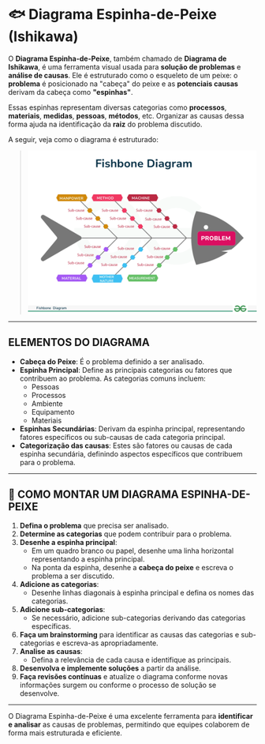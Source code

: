 # 🐟 Diagrama Espinha-de-Peixe (Ishikawa)

O **Diagrama Espinha-de-Peixe**, também chamado de **Diagrama de Ishikawa**, é uma ferramenta visual usada para **solução de problemas** e **análise de causas**. Ele é estruturado como o esqueleto de um peixe: o **problema** é posicionado na "cabeça" do peixe e as **potenciais causas** derivam da cabeça como **"espinhas"**.

Essas espinhas representam diversas categorias como **processos**, **materiais**, **medidas**, **pessoas**, **métodos**, etc. Organizar as causas dessa forma ajuda na identificação da **raiz** do problema discutido.

A seguir, veja como o diagrama é estruturado:
  
> <img src="./Fishbone-diagram.png" width="550" align="center" style="margin-right: 20px">

---

## ELEMENTOS DO DIAGRAMA

- **Cabeça do Peixe**: É o problema definido a ser analisado.
- **Espinha Principal**: Define as principais categorias ou fatores que contribuem ao problema. As categorias comuns incluem:
  - Pessoas
  - Processos
  - Ambiente
  - Equipamento
  - Materiais
- **Espinhas Secundárias**: Derivam da espinha principal, representando fatores específicos ou sub-causas de cada categoria principal.
- **Categorização das causas**: Estes são fatores ou causas de cada espinha secundária, definindo aspectos específicos que contribuem para o problema.

---

## 🔧 COMO MONTAR UM DIAGRAMA ESPINHA-DE-PEIXE

1. **Defina o problema** que precisa ser analisado.
2. **Determine as categorias** que podem contribuir para o problema.
3. **Desenhe a espinha principal**:
   - Em um quadro branco ou papel, desenhe uma linha horizontal representando a espinha principal.
   - Na ponta da espinha, desenhe a **cabeça do peixe** e escreva o problema a ser discutido.
4. **Adicione as categorias**:
   - Desenhe linhas diagonais à espinha principal e defina os nomes das categorias.
5. **Adicione sub-categorias**:
   - Se necessário, adicione sub-categorias derivando das categorias específicas.
6. **Faça um brainstorming** para identificar as causas das categorias e sub-categorias e escreva-as apropriadamente.
7. **Analise as causas**:
   - Defina a relevância de cada causa e identifique as principais.
8. **Desenvolva e implemente soluções** a partir da análise.
9. **Faça revisões contínuas** e atualize o diagrama conforme novas informações surgem ou conforme o processo de solução se desenvolve.

---

O Diagrama Espinha-de-Peixe é uma excelente ferramenta para **identificar e analisar** as causas de problemas, permitindo que equipes colaborem de forma mais estruturada e eficiente.



